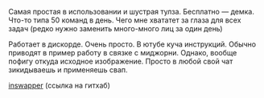 
Самая простая в использовании и шустрая тулза. Бесплатно — демка. Что-то типа 50 команд в день. Чего мне хвататет за глаза для всех задач (редко нужно заменить много-много лиц за один день)

Работает в дискорде. Очень просто. В ютубе куча инструкций. Обычно приводят в пример работу в связке с миджорни. Однако, вообще пофигу откуда исходное изображение. Просто в любой свой чат зикидываешь и применяешь свап.

[inswapper](https://github.com/haofanwang/inswapper) (ссылка на гитхаб)